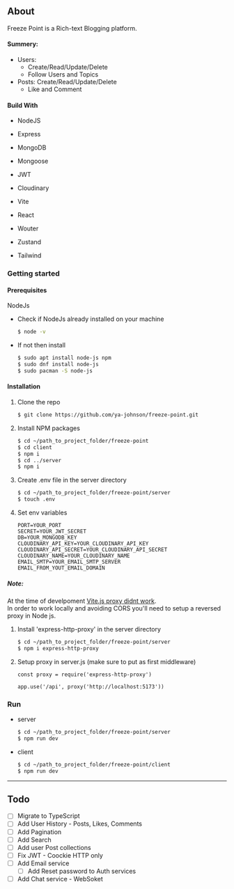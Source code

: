 

## About

Freeze Point is a Rich-text Blogging platform.

#### Summery:
* Users: 
    * Create/Read/Update/Delete
    * Follow Users and Topics
* Posts: Create/Read/Update/Delete
    * Like and Comment

#### Build With

* NodeJS 
* Express
* MongoDB 
* Mongoose
* JWT
* Cloudinary


* Vite 
* React 
* Wouter
* Zustand
* Tailwind


### Getting started

#### Prerequisites

NodeJs
* Check if NodeJs already installed on your machine
  ```sh
  $ node -v
  ```
* If not then install
  ```sh
  $ sudo apt install node-js npm
  $ sudo dnf install node-js
  $ sudo pacman -S node-js
  ```

#### Installation

1. Clone the repo
   ```sh
   $ git clone https://github.com/ya-johnson/freeze-point.git
   ```
2. Install NPM packages
   ```sh
   $ cd ~/path_to_project_folder/freeze-point
   $ cd client
   $ npm i
   $ cd ../server
   $ npm i
   ```
3. Create .env file in the server directory
   ```sh
   $ cd ~/path_to_project_folder/freeze-point/server
   $ touch .env
   ```
4. Set env variables
   ```
   PORT=YOUR_PORT
   SECRET=YOUR_JWT_SECRET
   DB=YOUR_MONGODB_KEY
   CLOUDINARY_API_KEY=YOUR_CLOUDINARY_API_KEY
   CLOUDINARY_API_SECRET=YOUR_CLOUDINARY_API_SECRET
   CLOUDINARY_NAME=YOUR_CLOUDINARY_NAME
   EMAIL_SMTP=YOUR_EMAIL_SMTP_SERVER
   EMAIL_FROM_YOUT_EMAIL_DOMAIN
   ```

##### Note:
At the time of develpoment [Vite.js proxy didnt work](https://github.com/vitejs/vite/issues/6102). <br/>
In order to work locally and avoiding CORS you'll need to setup a reversed proxy in Node js.
      
1. Install 'express-http-proxy' in the server directory
   ```sh
   $ cd ~/path_to_project_folder/freeze-point/server
   $ npm i express-http-proxy
   ```

2. Setup proxy in server.js (make sure to put as first middleware)
   ```
   const proxy = require('express-http-proxy')

   app.use('/api', proxy('http://localhost:5173'))
   ```

### Run

* server
    ```sh
    $ cd ~/path_to_project_folder/freeze-point/server
    $ npm run dev
    ```   
* client
    ```sh
    $ cd ~/path_to_project_folder/freeze-point/client
    $ npm run dev
    ```

---

## Todo

- [ ] Migrate to TypeScript
- [ ] Add User History - Posts, Likes, Comments
- [ ] Add Pagination
- [ ] Add Search
- [ ] Add user Post collections
- [ ] Fix JWT - Coockie HTTP only
- [ ] Add Email service
  - [ ] Add Reset password to Auth services
- [ ] Add Chat service - WebSoket
